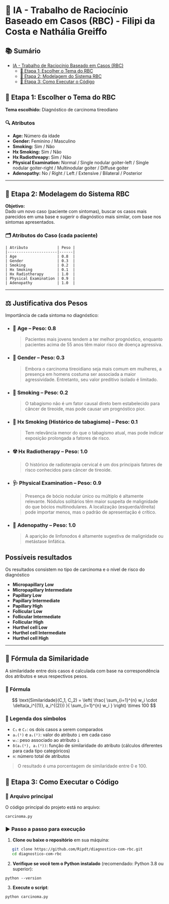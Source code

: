 # 🤖 IA - Trabalho de Raciocínio Baseado em Casos (RBC) - Filipi da Costa e Nathália Greiffo

## 📚 Sumário

- [IA - Trabalho de Raciocínio Baseado em Casos (RBC)](#-ia---trabalho-de-raciocínio-baseado-em-casos-rbc)
  - [🔧 Etapa 1: Escolher o Tema do RBC](#-etapa-1-escolher-o-tema-do-rbc)
  - [🧠 Etapa 2: Modelagem do Sistema RBC](#-etapa-2-modelagem-do-sistema-rbc)
  - [🚀 Etapa 3: Como Executar o Código](#-etapa-3-como-executar-o-código)

## 🔧 Etapa 1: Escolher o Tema do RBC

**Tema escolhido:** Diagnóstico de carcinoma tireodiano

### 🔍 Atributos

- **Age:** Número da idade
- **Gender:** Feminino / Masculino
- **Smoking:** Sim / Não
- **Hx Smoking:** Sim / Não
- **Hx Radiothreapy:** Sim / Não
- **Physical Examination:** Normal / Single nodular goiter-left / Single nodular goiter-right / Multinodular goiter / Diffuse goiter
- **Adenopathy:** No / Right / Left / Extensive / Bilateral / Posterior

---

## 🧠 Etapa 2: Modelagem do Sistema RBC

**Objetivo:**  
Dado um novo caso (paciente com sintomas), buscar os casos mais parecidos em uma base e sugerir o diagnóstico mais similar, com base nos sintomas apresentados.

### 🗂️ Atributos do Caso (cada paciente)

```
| Atributo             | Peso |
|----------------------|------|
| Age                  | 0.8  |
| Gender               | 0.3  |
| Smoking              | 0.2  |
| Hx Smoking           | 0.1  |
| Hx Radiotherapy      | 1.0  |
| Physical Examination | 0.9  |
| Adenopathy           | 1.0  |
```

---

## ⚖️ Justificativa dos Pesos

Importância de cada sintoma no diagnóstico:

- ### 🧓 Age – Peso: 0.8

  > Pacientes mais jovens tendem a ter melhor prognóstico, enquanto pacientes acima de 55 anos têm maior risco de doença agressiva.

- ### 🚻 Gender – Peso: 0.3

  > Embora o carcinoma tireoidiano seja mais comum em mulheres, a presença em homens costuma ser associada a maior agressividade. Entretanto, seu valor preditivo isolado é limitado.

- ### 🚬 Smoking – Peso: 0.2

  > O tabagismo não é um fator causal direto bem estabelecido para câncer de tireoide, mas pode causar um prognóstico pior.

- ### 🔄 Hx Smoking (Histórico de tabagismo) – Peso: 0.1

  > Tem relevância menor do que o tabagismo atual, mas pode indicar exposição prolongada a fatores de risco.

- ### ☢️ Hx Radiotherapy – Peso: 1.0

  > O histórico de radioterapia cervical é um dos principais fatores de risco conhecidos para câncer de tireoide.

- ### 🩺 Physical Examination – Peso: 0.9

  > Presença de bócio nodular único ou múltiplo é altamente relevante. Nódulos solitários têm maior suspeita de malignidade do que bócios multinodulares. A localização (esquerda/direita) pode importar menos, mas o padrão de apresentação é crítico.

- ### 🧠 Adenopathy – Peso: 1.0
  > A aparição de linfonodos é altamente sugestiva de malignidade ou metástase linfática.

## Possíveis resultados

Os resultados consistem no tipo de carcinoma e o nível de risco do diagnóstico

- **Micropapillary Low**
- **Micropapillary Intermediate**
- **Papillary Low**
- **Papillary Intermediate**
- **Papillary High**
- **Follicular Low**
- **Follicular Intermediate**
- **Follicular High**
- **Hurthel cell Low**
- **Hurthel cell Intermediate**
- **Hurthel cell High**

---

## 🧮 Fórmula da Similaridade

A similaridade entre dois casos é calculada com base na correspondência dos atributos e seus respectivos pesos.

### 📐 Fórmula

$$
\text{Similaridade}(C_1, C_2) = \left( \frac{ \sum_{i=1}^{n} w_i \cdot \delta(a_i^{(1)}, a_i^{(2)}) }{ \sum_{i=1}^{n} w_i } \right) \times 100
$$

### 🧾 Legenda dos símbolos

- `C₁` e `C₂`: os dois casos a serem comparados
- `aᵢ(¹)` e `aᵢ(²)`: valor do atributo `i` em cada caso
- `wᵢ`: peso associado ao atributo `i`
- `δ(aᵢ(¹), aᵢ(²))`: função de similaridade do atributo (cálculos diferentes para cada tipo categóricos)
- `n`: número total de atributos

> O resultado é uma porcentagem de similaridade entre 0 e 100.

## 🚀 Etapa 3: Como Executar o Código

### 📁 Arquivo principal

O código principal do projeto está no arquivo:

```
carcinoma.py
```

### ▶️ Passo a passo para execução

1. **Clone ou baixe o repositório** em sua máquina:

```bash
   git clone https://github.com/Ripdt/diagnostico-com-rbc.git
   cd diagnostico-com-rbc
```

2.  **Verifique se você tem o Python instalado** (recomendado: Python 3.8 ou superior):

```
python --version
```

3. **Execute o script**:

```
python carcinoma.py
```
